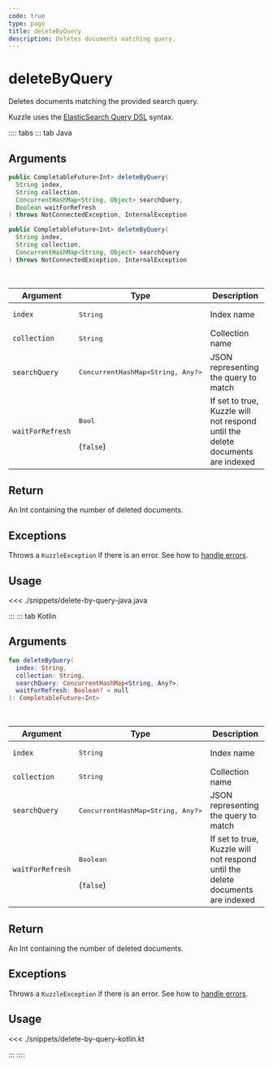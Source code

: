 ```yaml
---
code: true
type: page
title: deleteByQuery
description: Deletes documents matching query.
---
```


# deleteByQuery

Deletes documents matching the provided search query.

Kuzzle uses the [ElasticSearch Query DSL](https://www.elastic.co/guide/en/elasticsearch/reference/7.4/query-dsl.html) syntax.

:::: tabs
::: tab Java

## Arguments

```java
public CompletableFuture<Int> deleteByQuery(
  String index,
  String collection,
  ConcurrentHashMap<String, Object> searchQuery,
  Boolean waitForRefresh
) throws NotConnectedException, InternalException

public CompletableFuture<Int> deleteByQuery(
  String index,
  String collection,
  ConcurrentHashMap<String, Object> searchQuery
) throws NotConnectedException, InternalException
```

<br/>

| Argument     | Type                                 | Description                             |
| ------------ | ------------------------------------ | --------------------------------------- |
| `index`      | <pre>String</pre>        | Index name                              |
| `collection` | <pre>String</pre>        | Collection name                         |
| `searchQuery`      | <pre>ConcurrentHashMap<String, Any?></pre>        | JSON representing the query to match |
| `waitForRefresh` | <pre>Bool</pre><br>(`false`)  | If set to true, Kuzzle will not respond until the delete documents are indexed |


## Return

An Int containing the number of deleted documents.

## Exceptions

Throws a `KuzzleException` if there is an error. See how to [handle errors](/sdk/csharp/2/essentials/error-handling).

## Usage

<<< ./snippets/delete-by-query-java.java

:::
::: tab Kotlin

## Arguments

```kotlin
fun deleteByQuery(
  index: String,
  collection: String,
  searchQuery: ConcurrentHashMap<String, Any?>,
  waitForRefresh: Boolean? = null
): CompletableFuture<Int>
```

<br/>

| Argument     | Type                                 | Description                             |
| ------------ | ------------------------------------ | --------------------------------------- |
| `index`      | <pre>String</pre>        | Index name                              |
| `collection` | <pre>String</pre>        | Collection name                         |
| `searchQuery`      | <pre>ConcurrentHashMap<String, Any?></pre>        | JSON representing the query to match |
| `waitForRefresh` | <pre>Boolean</pre><br>(`false`)  | If set to true, Kuzzle will not respond until the delete documents are indexed |


## Return

An Int containing the number of deleted documents.

## Exceptions

Throws a `KuzzleException` if there is an error. See how to [handle errors](/sdk/csharp/2/essentials/error-handling).

## Usage

<<< ./snippets/delete-by-query-kotlin.kt

:::
::::
